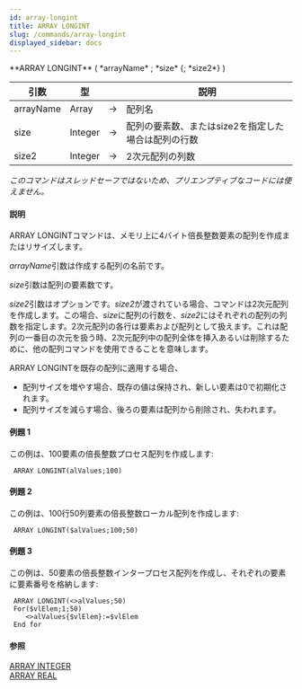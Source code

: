 ```yaml
---
id: array-longint
title: ARRAY LONGINT
slug: /commands/array-longint
displayed_sidebar: docs
---
```


<!--REF #_command_.ARRAY LONGINT.Syntax-->**ARRAY LONGINT** ( *arrayName* ; *size* {; *size2*} )<!-- END REF-->
<!--REF #_command_.ARRAY LONGINT.Params-->
| 引数 | 型 |  | 説明 |
| --- | --- | --- | --- |
| arrayName | Array | &#8594;  | 配列名 |
| size | Integer | &#8594;  | 配列の要素数、またはsize2を指定した場合は配列の行数 |
| size2 | Integer | &#8594;  | 2次元配列の列数 |

<!-- END REF-->

*このコマンドはスレッドセーフではないため、プリエンプティブなコードには使えません。*


#### 説明 

<!--REF #_command_.ARRAY LONGINT.Summary-->ARRAY LONGINTコマンドは、メモリ上に4バイト倍長整数要素の配列を作成またはリサイズします。<!-- END REF-->  
  
*arrayName*引数は作成する配列の名前です。  
  
*size*引数は配列の要素数です。  
  
*size2*引数はオプションです。*size2*が渡されている場合、コマンドは2次元配列を作成します。この場合、*size*に配列の行数を、*size2*にはそれぞれの配列の列数を指定します。2次元配列の各行は要素および配列として扱えます。これは配列の一番目の次元を扱う時、2次元配列中の配列全体を挿入あるいは削除するために、他の配列コマンドを使用できることを意味します。  
  
ARRAY LONGINTを既存の配列に適用する場合、  
  
* 配列サイズを増やす場合、既存の値は保持され、新しい要素は0で初期化されます。
* 配列サイズを減らす場合、後ろの要素は配列から削除され、失われます。

#### 例題 1 

この例は、100要素の倍長整数プロセス配列を作成します:  

```4d
 ARRAY LONGINT(alValues;100)
```

#### 例題 2 

この例は、100行50列要素の倍長整数ローカル配列を作成します:  

```4d
 ARRAY LONGINT($alValues;100;50)
```

#### 例題 3 

この例は、50要素の倍長整数インタープロセス配列を作成し、それぞれの要素に要素番号を格納します:  

```4d
 ARRAY LONGINT(<>alValues;50)
 For($vlElem;1;50)
    <>alValues{$vlElem}:=$vlElem
 End for
```

#### 参照 

[ARRAY INTEGER](array-integer.md)  
[ARRAY REAL](array-real.md)  